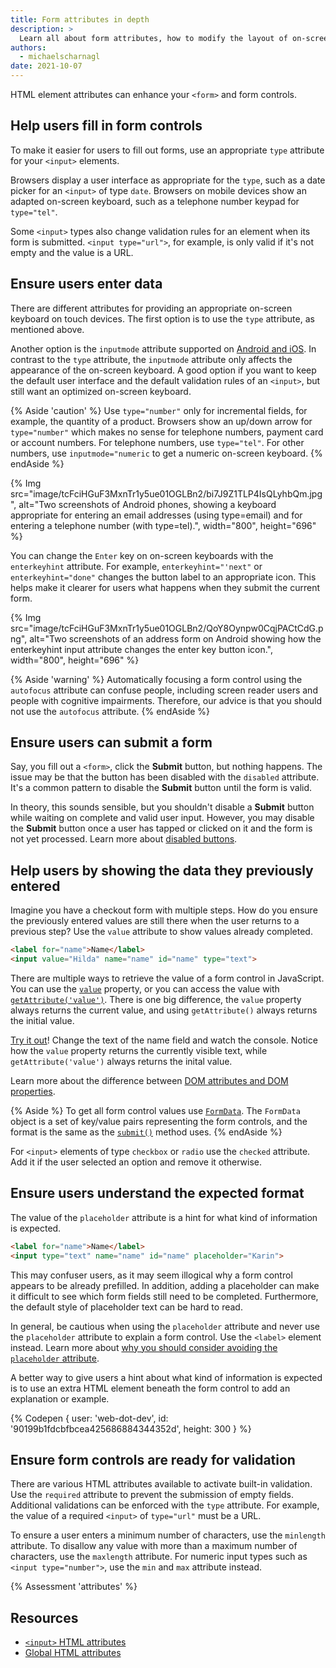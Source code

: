 ```yaml
---
title: Form attributes in depth
description: >
  Learn all about form attributes, how to modify the layout of on-screen keyboards, activate built-in validation, and more.
authors:
  - michaelscharnagl
date: 2021-10-07
---
```


HTML element attributes can enhance your `<form>` and form controls.

## Help users fill in form controls

To make it easier for users to fill out forms, 
use an appropriate `type` attribute for your `<input>` elements. 

Browsers display a user interface as appropriate for the `type`, 
such as a date picker for an `<input>` of type `date`. 
Browsers on mobile devices show an adapted on-screen keyboard, 
such as a telephone number keypad for `type="tel"`.

Some `<input>` types also change validation rules for an element when its form is submitted. 
`<input type="url">`, for example, is only valid if it's not empty and the value is a URL.

## Ensure users enter data

There are different attributes for providing an appropriate on-screen keyboard on touch devices. 
The first option is to use the `type` attribute, as mentioned above. 

Another option is the `inputmode` attribute supported on 
[Android and iOS](https://caniuse.com/?search=inputmode). 
In contrast to the `type` attribute, the `inputmode` attribute only affects the appearance of the on-screen keyboard. 
A good option if you want to keep the default user interface and the default validation rules of an `<input>`, 
but still want an optimized on-screen keyboard.

{% Aside 'caution' %}
Use `type="number"` only for incremental fields, for example, the quantity of a product. 
Browsers show an up/down arrow for `type="number"` which makes no sense for telephone numbers, 
payment card or account numbers. 
For telephone numbers, use `type="tel"`. For other numbers, use `inputmode="numeric` to get a numeric on-screen keyboard.
{% endAside %}

{% Img src="image/tcFciHGuF3MxnTr1y5ue01OGLBn2/bi7J9Z1TLP4IsQLyhbQm.jpg",
alt="Two screenshots of Android phones, showing a keyboard appropriate for entering an email addresses (using type=email) and for entering a telephone number (with type=tel).", width="800", height="696" %}

You can change the `Enter` key on on-screen keyboards with the `enterkeyhint` attribute. 
For example, `enterkeyhint="'next"` or `enterkeyhint="done"` changes the button label to an appropriate icon. 
This helps make it clearer for users what happens when they submit the current form.

{% Img src="image/tcFciHGuF3MxnTr1y5ue01OGLBn2/QoY8Oynpw0CqjPACtCdG.png",
alt="Two screenshots of an address form on Android showing how the enterkeyhint input attribute changes the enter key button icon.", width="800", height="696" %}

{% Aside 'warning' %}
Automatically focusing a form control using the `autofocus` attribute can confuse people, 
including screen reader users and people with cognitive impairments. Therefore, our advice is that you should not use the `autofocus` attribute.
{% endAside %}

## Ensure users can submit a form

Say, you fill out a `<form>`, click the **Submit** button, but nothing happens. 
The issue may be that the button has been disabled with the `disabled` attribute. 
It's a common pattern to disable the **Submit** button until the form is valid.

In theory, this sounds sensible, but you shouldn't disable a **Submit** button while waiting on complete and valid user input. 
However, you may disable the **Submit** button once a user has tapped or clicked on it and the form is not yet processed. 
Learn more about [disabled buttons](https://www.smashingmagazine.com/2021/08/frustrating-design-patterns-disabled-buttons/#when-disabled-buttons-and-states-work-well).

## Help users by showing the data they previously entered

Imagine you have a checkout form with multiple steps. 
How do you ensure the previously entered values are still there when the user returns to a previous step? 
Use the `value` attribute to show values already completed.

```html
<label for="name">Name</label>
<input value="Hilda" name="name" id="name" type="text">
```

There are multiple  ways to retrieve the value of a form control in JavaScript. 
You can use the 
[`value`](https://developer.mozilla.org/docs/Web/HTML/Element/input#attr-value) property, or you can access the value with 
[`getAttribute('value')`](https://developer.mozilla.org/docs/Web/API/Element/getAttribute). 
There is one big difference, 
the `value` property always returns the current value, 
and using `getAttribute()` always returns the initial value.

[Try it out](https://codepen.io/web-dot-dev/pen/20359edfc39a65c291c3c186a33ab0db?editors=0011)! 
Change the text of the name field and watch the console. 
Notice how the `value` property returns the currently visible text, 
while `getAttribute('value')` always returns the inital value.

Learn more about the difference between 
[DOM attributes and DOM properties](https://stackoverflow.com/questions/6003819/what-is-the-difference-between-properties-and-attributes-in-html/6004028#6004028).

{% Aside %}
To get all form control values use 
[`FormData`](https://developer.mozilla.org/docs/Web/API/FormData). 
The `FormData` object is a set of key/value pairs representing the form controls, 
and the format is the same as the 
[`submit()`](https://developer.mozilla.org/docs/Web/API/HTMLFormElement/submit) method uses.
{% endAside %}

For `<input>` elements of type `checkbox` or `radio` use the `checked` attribute. 
Add it if the user selected an option and remove it otherwise.

## Ensure users understand the expected format

The value of the `placeholder` attribute is a hint for what kind of information is expected. 

```html
<label for="name">Name</label>
<input type="text" name="name" id="name" placeholder="Karin">
```

This may confuser users, 
as it may seem illogical why a form control appears to be already prefilled. 
In addition, adding a placeholder can make it difficult to see which form fields still need to be completed. 
Furthermore, the default style of placeholder text can be hard to read.

In general, be cautious when using the `placeholder` attribute and never use the `placeholder` attribute to explain a form control. 
Use the `<label>` element instead. 
Learn more about 
[why you should consider avoiding the `placeholder` attribute](https://www.smashingmagazine.com/2018/06/placeholder-attribute/).

A better way to give users a hint about what kind of information is expected is to use an extra HTML element 
beneath the form control to add an explanation or example.

{% Codepen {
  user: 'web-dot-dev',
  id: '90199b1fdcbfbcea425686884344352d',
  height: 300
} %}

## Ensure form controls are ready for validation

There are various HTML attributes available to activate built-in validation. 
Use the `required` attribute to prevent the submission of empty fields. 
Additional validations can be enforced with the `type` attribute. 
For example, the value of a required `<input>` of `type="url"` must be a URL.

To ensure a user enters a minimum number of characters, 
use the `minlength` attribute. 
To disallow any value with more than a maximum number of characters, 
use the `maxlength` attribute. 
For numeric input types such as `<input type="number">`, use the `min` and `max` attribute instead.

{% Assessment 'attributes' %}

## Resources

- [`<input>` HTML attributes](https://developer.mozilla.org/docs/Web/HTML/Element/input#attributes)
- [Global HTML attributes](https://developer.mozilla.org/docs/Web/HTML/Global_attributes)
